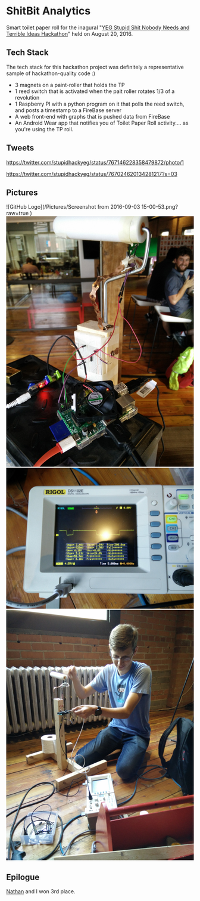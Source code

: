 # ShitBit Analytics
Smart toilet paper roll for the inagural "[YEG Stupid Shit Nobody Needs and Terrible Ideas Hackathon](https://twitter.com/stupidhackyeg)" held on August 20, 2016.

## Tech Stack
The tech stack for this hackathon project was definitely a representative sample of hackathon-quality code :)

* 3 magnets on a paint-roller that holds the TP
* 1 reed switch that is activated when the pait roller rotates 1/3 of a revolution
* 1 Raspberry PI with a python program on it that polls the reed switch, and posts a timestamp to a FireBase server
* A web front-end with graphs that is pushed data from FireBase
* An Android Wear app that notifies you of Toilet Paper Roll activity.... as you're using the TP roll.

## Tweets
https://twitter.com/stupidhackyeg/status/767146228358479872/photo/1

https://twitter.com/stupidhackyeg/status/767024620134281217?s=03

## Pictures
![GitHub Logo](/Pictures/Screenshot from 2016-09-03 15-00-53.png?raw=true ) 
![GitHub Logo](/Pictures/IMG_20160820_153013.jpg?raw=true ) 
![GitHub Logo](/Pictures/IMG_20160820_104638.jpg?raw=true )
![GitHub Logo](/Pictures/IMG_20160820_104648.jpg?raw=true ) 

## Epilogue
[Nathan](https://github.com/eyesniper2) and I won 3rd place.
